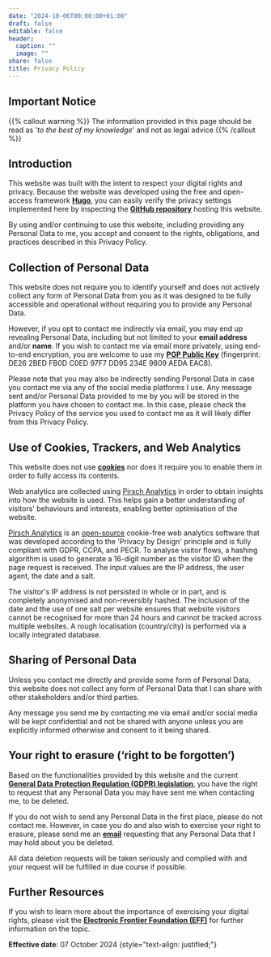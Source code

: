 ```yaml
---
date: "2024-10-06T00:00:00+01:00"
draft: false
editable: false
header:
  caption: ""
  image: ""
share: false
title: Privacy Policy
---
```

## **Important Notice**
{{% callout warning %}}
The information provided in this page should be read as '_to the best of my knowledge_' 
and not as legal advice
{{% /callout %}}

## **Introduction**
This website was built with the intent to respect your digital rights and privacy. Because the website was developed using the free and open-access
framework **[Hugo](https://gohugo.io/)**, you can easily verify the privacy settings implemented here by inspecting the
**[GitHub repository](https://github.com/halleypontes/academic_website2024)** hosting this website.

By using and/or continuing to use this website, including providing any Personal Data to me, you accept and consent to the rights, obligations,
and practices described in this Privacy Policy.

## **Collection of Personal Data**
This website does not require you to identify yourself and does not actively collect any form of Personal Data from you as it was designed to be fully accessible and operational
without requiring you to provide any Personal Data. 

However, if you opt to contact me indirectly via email, you may end up revealing Personal Data, including but not limited to your **email address** and/or **name**. 
If you wish to contact me via email more privately, using end-to-end encryption, you are welcome to use my
**[PGP Public Key](https://drive.proton.me/urls/GYZNM1652C#C34xqQi4LYoU)** (fingerprint: DE26 2BED FB0D C0ED 97F7 DD95 234E 9809 AEDA EAC8).

Please note that you may also be indirectly sending Personal Data in case you contact me via any of the social media platforms I use. Any message sent and/or
Personal Data provided to me by you will be stored in the platform you have chosen to contact me.
In this case, please check the Privacy Policy of the service you used to contact me as it will likely differ from this Privacy Policy.

## **Use of Cookies, Trackers, and Web Analytics**
This website does not use **[cookies](https://www.cookiesandyou.com/)** nor does it require you to enable them in order to fully access its contents.

Web analytics are collected using [Pirsch Analytics](https://pirsch.io) in order to obtain insights into how the website is used. This helps gain a better understanding
of visitors' behaviours and interests, enabling better optimisation of the website.

[Pirsch Analytics](https://pirsch.io) is an [open-source](https://github.com/pirsch-analytics/pirsch) cookie-free web analytics software that was developed according to the
'Privacy by Design' principle and is fully compliant with GDPR, CCPA, and PECR.
To analyse visitor flows, a hashing algorithm is used to generate a 16-digit number as the visitor ID when the page request is received. The input values are the IP address,
the user agent, the date and a salt.

The visitor's IP address is not persisted in whole or in part, and is completely anonymised and non-reversibly hashed. The inclusion of the date and the use of one
salt per website ensures that website visitors cannot be recognised for more than 24 hours and cannot be tracked across multiple websites. A rough localisation (country/city)
is performed via a locally integrated database.

## **Sharing of Personal Data**
Unless you contact me directly and provide some form of Personal Data, this website does not collect any form of Personal Data that I can share with other stakeholders and/or third parties.

Any message you send me by contacting me via email and/or social media will be kept confidential and not be shared with anyone unless you are explicitly informed otherwise and 
consent to it being shared.

## **Your right to erasure (‘right to be forgotten’)**
Based on the functionalities provided by this website and the current **[General Data Protection Regulation  (GDPR) legislation](https://gdpr-info.eu/art-17-gdpr/)**, you have the
right to request that any Personal Data you may have sent me when contacting me, to be deleted.

If you do not wish to send any Personal Data in the first place, please do not contact me. However, in case you do and also wish to exercise your right to erasure,
please send me an **[email](mailto:contactme@halleypontes.com)** requesting that any Personal Data that I may hold about you be deleted.

All data deletion requests will be taken seriously and complied with and your request will be fulfilled in due course if possible.

## **Further Resources**
If you wish to learn more about the importance of exercising your digital rights, please visit the **[Electronic Frontier Foundation (EFF)](https://www.eff.org/issues/privacy)** for further information on the topic.

**Effective date**: 07 October 2024
{style="text-align: justified;"}